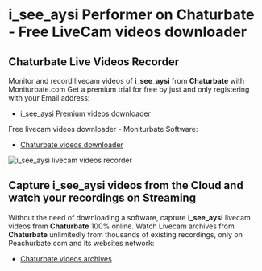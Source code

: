 # i_see_aysi Performer on Chaturbate - Free LiveCam videos downloader

## Chaturbate Live Videos Recorder

Monitor and record livecam videos of **i_see_aysi** from **Chaturbate** with Moniturbate.com
Get a premium trial for free by just and only registering with your Email address:
* [i_see_aysi Premium videos downloader](https://moniturbate.com/request-demo-licence-key.html)

Free livecam videos downloader - Moniturbate Software:
* [Chaturbate videos downloader](https://moniturbate.com/moniturbate-download-software.html)

![i_see_aysi livecam videos recorder](https://peachurnet.com/templates/moniturbate-software.png)


## Capture i_see_aysi videos from the Cloud and watch your recordings on Streaming

Without the need of downloading a software, capture **i_see_aysi** livecam videos from **Chaturbate** 100% online.
Watch Livecam archives from **Chaturbate** unlimitedly from thousands of existing recordings, only on Peachurbate.com and its websites network:
* [Chaturbate videos archives](https://peachurnet.com/)